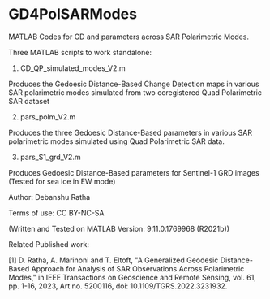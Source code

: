 # GD4PolSARModes
 MATLAB Codes for GD and parameters across SAR Polarimetric Modes.
 
 Three MATLAB scripts to work standalone:

1. CD_QP_simulated_modes_V2.m

Produces the Gedoesic Distance-Based Change Detection maps in various SAR polarimetric modes simulated from two coregistered Quad 
Polarimetric SAR dataset

2. pars_polm_V2.m

Produces the three Gedoesic Distance-Based parameters in various SAR polarimetric modes simulated using Quad Polarimetric SAR data.

3. pars_S1_grd_V2.m

Produces Gedoesic Distance-Based parameters for Sentinel-1 GRD images (Tested for sea ice in EW mode)

Author: Debanshu Ratha

Terms of use: CC BY-NC-SA

(Written and Tested on MATLAB Version: 9.11.0.1769968 (R2021b))

Related Published work:

[1] D. Ratha, A. Marinoni and T. Eltoft, "A Generalized Geodesic 
Distance-Based Approach for Analysis of SAR Observations Across 
Polarimetric Modes," in IEEE Transactions on Geoscience and Remote Sensing, 
vol. 61, pp. 1-16, 2023, Art no. 5200116, doi: 10.1109/TGRS.2022.3231932.         